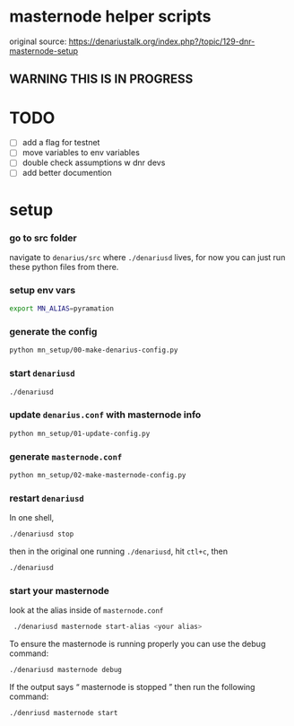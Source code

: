 # masternode helper scripts

original source: https://denariustalk.org/index.php?/topic/129-dnr-masternode-setup

## WARNING THIS IS IN PROGRESS

# TODO

- [ ] add a flag for testnet
- [ ] move variables to env variables
- [ ] double check assumptions w dnr devs
- [ ] add better documention

# setup

### go to src folder

navigate to `denarius/src` where `./denariusd` lives, for now you can just run these python files from there.

### setup env vars

```sh
export MN_ALIAS=pyramation
```

### generate the config

```sh
python mn_setup/00-make-denarius-config.py
```

### start `denariusd`

```sh
./denariusd
```

### update `denarius.conf` with masternode info

```sh
python mn_setup/01-update-config.py
```

### generate `masternode.conf`

```sh
python mn_setup/02-make-masternode-config.py
```

### restart `denariusd`

In one shell,

```sh
./denariusd stop
```

then in the original one running `./denariusd`, hit `ctl+c`, then

```sh
./denariusd
```

### start your masternode

look at the alias inside of `masternode.conf`

```sh
 ./denariusd masternode start-alias <your alias>
```

To ensure the masternode is running properly you can use the debug command:

```sh
./denariusd masternode debug
```

If the output says “ masternode is stopped ” then run the following command:

```sh
./denriusd masternode start
```
